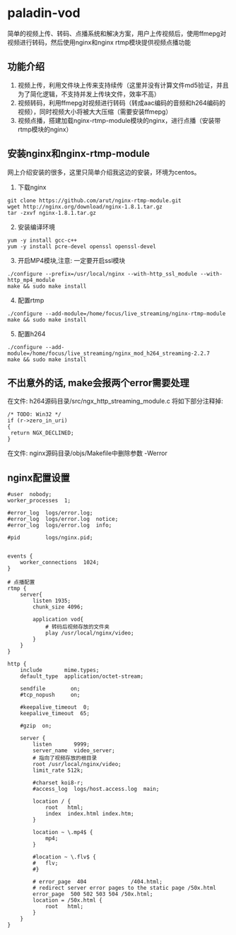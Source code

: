 # paladin-vod
简单的视频上传、转码、点播系统和解决方案，用户上传视频后，使用ffmepg对视频进行转码，然后使用nginx和nginx rtmp模块提供视频点播功能

## 功能介绍
1. 视频上传，利用文件块上传来支持续传（这里并没有计算文件md5验证，并且为了简化逻辑，不支持并发上传块文件，效率不高）
2. 视频转码，利用ffmepg对视频进行转码（转成aac编码的音频和h264编码的视频），同时视频大小将被大大压缩（需要安装ffmepg）
3. 视频点播，搭建加载nginx-rtmp-module模块的nginx，进行点播（安装带rtmp模块的nginx）


## 安装nginx和nginx-rtmp-module
网上介绍安装的很多，这里只简单介绍我这边的安装，环境为centos。


1. 下载nginx
```
git clone https://github.com/arut/nginx-rtmp-module.git
wget http://nginx.org/download/nginx-1.8.1.tar.gz
tar -zxvf nginx-1.8.1.tar.gz
```

2. 安装编译环境
```
yum -y install gcc-c++
yum -y install pcre-devel openssl openssl-devel
```
3. 开启MP4模块,注意: 一定要开启ssl模块
```
./configure --prefix=/usr/local/nginx --with-http_ssl_module --with-http_mp4_module
make && sudo make install
```
4. 配置rtmp
```
./configure --add-module=/home/focus/live_streaming/nginx-rtmp-module
make && sudo make install
```
5. 配置h264
```
./configure --add-module=/home/focus/live_streaming/nginx_mod_h264_streaming-2.2.7
make && sudo make install
```

## 不出意外的话, make会报两个error需要处理
在文件: h264源码目录/src/ngx_http_streaming_module.c
将如下部分注释掉:
```
/* TODO: Win32 */
if (r->zero_in_uri)
{
 return NGX_DECLINED;
}
```
在文件: nginx源码目录/objs/Makefile中删除参数 -Werror


## nginx配置设置
```
#user  nobody;
worker_processes  1;

#error_log  logs/error.log;
#error_log  logs/error.log  notice;
#error_log  logs/error.log  info;

#pid        logs/nginx.pid;


events {
    worker_connections  1024;
}

# 点播配置
rtmp {
    server{
    	listen 1935;
    	chunk_size 4096;
    	
    	application vod{
            # 转码后视频存放的文件夹
            play /usr/local/nginx/video;
        }
    }
}

http {
    include       mime.types;
    default_type  application/octet-stream;

    sendfile        on;
    #tcp_nopush     on;

    #keepalive_timeout  0;
    keepalive_timeout  65;

    #gzip  on;

    server {
        listen       9999;
        server_name  video_server;
        # 指向了视频存放的根目录
        root /usr/local/nginx/video;
        limit_rate 512k;

        #charset koi8-r;
        #access_log  logs/host.access.log  main;

        location / {
            root   html;
            index  index.html index.htm;
        }

    	location ~ \.mp4$ {
    		mp4;
    	}

    	#location ~ \.flv$ { 
    	#	flv;
    	#}

        # error_page  404              /404.html;
        # redirect server error pages to the static page /50x.html
        error_page	500 502 503 504	/50x.html;
    	location = /50x.html {
            root   html;
        }     
    }
}
```
